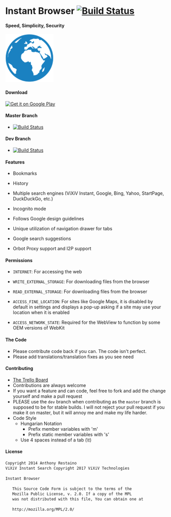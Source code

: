 # Instant Browser [![Build Status](https://travis-ci.org/ViXiVTech/ViXiV-Instant-Browser.svg?branch=master)](https://travis-ci.org/ViXiVTech/ViXiV-Instant-Browser)

#### Speed, Simplicity, Security
![](ic_launcher_small.png)

#### Download
[<img src="https://play.google.com/intl/en_us/badges/images/generic/en_badge_web_generic.png"
alt="Get it on Google Play" height="80">](https://play.google.com/store/apps/details?id=net.vixiv.instant)

#### Master Branch
* [![Build Status](https://travis-ci.org/ViXiVTech/ViXiV-Instant-Browser.svg?branch=master)](https://travis-ci.org/anthonycr/Instant-Browser)

#### Dev Branch
* [![Build Status](https://travis-ci.org/ViXiVTech/ViXiV-Instant-Browser.svg?branch=dev)](https://travis-ci.org/anthonycr/Instant-Browser)

#### Features
* Bookmarks

* History

* Multiple search engines (ViXiV Instant, Google, Bing, Yahoo, StartPage, DuckDuckGo, etc.)

* Incognito mode

* Follows Google design guidelines

* Unique utilization of navigation drawer for tabs

* Google search suggestions

* Orbot Proxy support and I2P support

#### Permissions

* ````INTERNET````: For accessing the web

* ````WRITE_EXTERNAL_STORAGE````: For downloading files from the browser

* ````READ_EXTERNAL_STORAGE````: For downloading files from the browser

* ````ACCESS_FINE_LOCATION````: For sites like Google Maps, it is disabled by default in settings and displays a pop-up asking if a site may use your location when it is enabled

* ````ACCESS_NETWORK_STATE````: Required for the WebView to function by some OEM versions of WebKit

#### The Code
* Please contribute code back if you can. The code isn't perfect.
* Please add translations/translation fixes as you see need

#### Contributing
* [The Trello Board](https://trello.com/b/Gwjx8MC3/instant-browser)
* Contributions are always welcome
* If you want a feature and can code, feel free to fork and add the change yourself and make a pull request
* PLEASE use the ````dev```` branch when contributing as the ````master```` branch is supposed to be for stable builds. I will not reject your pull request if you make it on master, but it will annoy me and make my life harder.
* Code Style
    * Hungarian Notation
         * Prefix member variables with 'm'
         * Prefix static member variables with 's'
    * Use 4 spaces instead of a tab (\t)

#### License
```
Copyright 2014 Anthony Restaino
ViXiV Instant Search Copyright 2017 ViXiV Technologies

Instant Browser

   This Source Code Form is subject to the terms of the 
   Mozilla Public License, v. 2.0. If a copy of the MPL 
   was not distributed with this file, You can obtain one at 
   
   http://mozilla.org/MPL/2.0/
```
